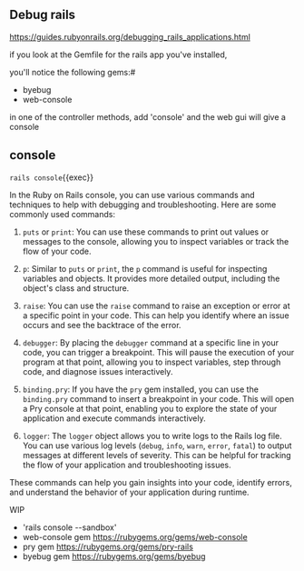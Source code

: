 ## Debug rails

https://guides.rubyonrails.org/debugging_rails_applications.html

if you look at the Gemfile for the rails app you've installed,

you'll notice the following gems:#
- byebug
- web-console

in one of the controller methods, add 'console' and the web gui will give a console


## console 

`rails console`{{exec}}

In the Ruby on Rails console, you can use various commands and techniques to help with debugging and troubleshooting. Here are some commonly used commands:

1. `puts` or `print`: You can use these commands to print out values or messages to the console, allowing you to inspect variables or track the flow of your code.

2. `p`: Similar to `puts` or `print`, the `p` command is useful for inspecting variables and objects. It provides more detailed output, including the object's class and structure.

3. `raise`: You can use the `raise` command to raise an exception or error at a specific point in your code. This can help you identify where an issue occurs and see the backtrace of the error.

4. `debugger`: By placing the `debugger` command at a specific line in your code, you can trigger a breakpoint. This will pause the execution of your program at that point, allowing you to inspect variables, step through code, and diagnose issues interactively.

5. `binding.pry`: If you have the `pry` gem installed, you can use the `binding.pry` command to insert a breakpoint in your code. This will open a Pry console at that point, enabling you to explore the state of your application and execute commands interactively.

6. `logger`: The `logger` object allows you to write logs to the Rails log file. You can use various log levels (`debug`, `info`, `warn`, `error`, `fatal`) to output messages at different levels of severity. This can be helpful for tracking the flow of your application and troubleshooting issues.

These commands can help you gain insights into your code, identify errors, and understand the behavior of your application during runtime.

WIP
- 'rails console --sandbox'
- web-console gem  https://rubygems.org/gems/web-console
- pry gem https://rubygems.org/gems/pry-rails
- byebug gem https://rubygems.org/gems/byebug